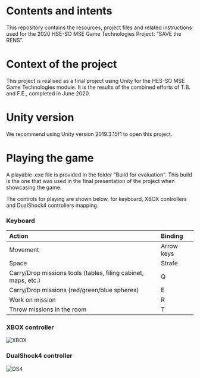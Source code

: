 # Contents and intents

This repository contains the resources, project files and related instructions used for the 2020 HSE-SO MSE Game Technologies Project: “SAVE the RENS”.

# Context of the project

This project is realised as a final project using Unity for the HES-SO MSE Game Technologies module. It is the results of the combined efforts of T.B. and F.E., completed in June 2020.

# Unity version

We recommend using Unity version 2019.3.15f1 to open this project.

# Playing the game

A playable .exe file is provided in the folder "Build for evaluation". This build is the one that was used in the final presentation of the project when showcasing the game.

The controls for playing are shown below, for keyboard, XBOX controllers and DualShock4 controllers mapping.

### Keyboard

| Action                                                         | Binding    |
| :--------------------------------------------------------------| :--------- |
| Movement                                                       | Arrow keys |
| Space                                                          | Strafe     |
| Carry/Drop missions tools (tables, filing cabinet, maps, etc.) | Q          |
| Carry/Drop missions (red/green/blue spheres)                   | E          |
| Work on mission                                                | R          |
| Throw missions in the room                                     | T          |  

### XBOX controller

![XBOX](MediaGitHub/xbox.png)

### DualShock4 controller

![DS4](MediaGitHub/ds4.png)
